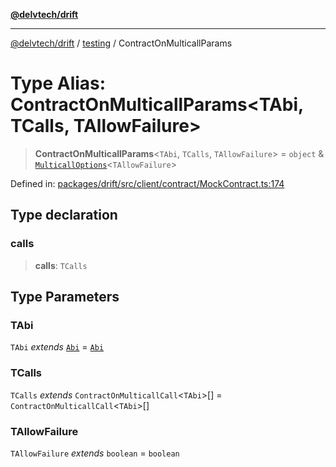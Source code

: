 [**@delvtech/drift**](../../README.md)

***

[@delvtech/drift](../../README.md) / [testing](../README.md) / ContractOnMulticallParams

# Type Alias: ContractOnMulticallParams\<TAbi, TCalls, TAllowFailure\>

> **ContractOnMulticallParams**\<`TAbi`, `TCalls`, `TAllowFailure`\> = `object` & [`MulticallOptions`](../../index/interfaces/MulticallOptions.md)\<`TAllowFailure`\>

Defined in: [packages/drift/src/client/contract/MockContract.ts:174](https://github.com/delvtech/drift/blob/95370f81f9813e8d583ed884b0b07657be0d8f2c/packages/drift/src/client/contract/MockContract.ts#L174)

## Type declaration

### calls

> **calls**: `TCalls`

## Type Parameters

### TAbi

`TAbi` *extends* [`Abi`](../../index/type-aliases/Abi.md) = [`Abi`](../../index/type-aliases/Abi.md)

### TCalls

`TCalls` *extends* `ContractOnMulticallCall`\<`TAbi`\>[] = `ContractOnMulticallCall`\<`TAbi`\>[]

### TAllowFailure

`TAllowFailure` *extends* `boolean` = `boolean`
